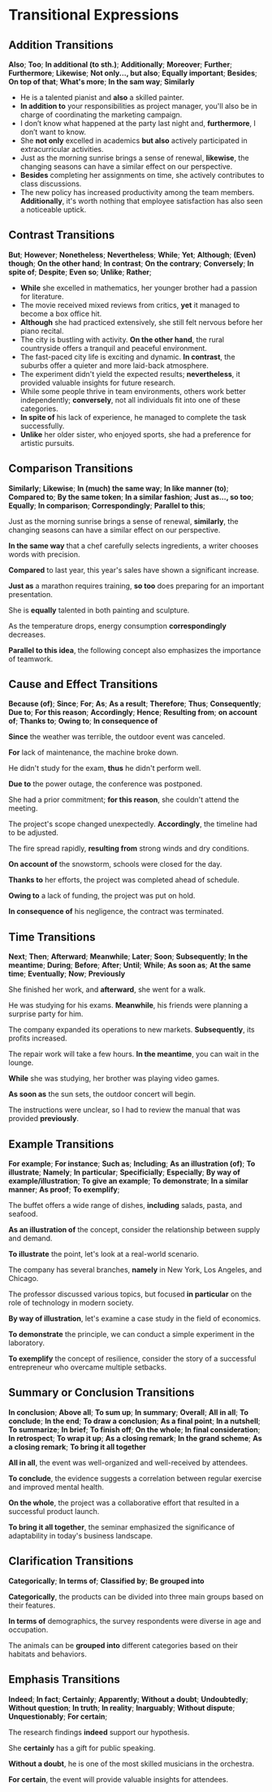 # Transitional Expressions

## Addition Transitions

**Also**; **Too**; **In additional (to sth.)**; **Additionally**; **Moreover**; **Further**; **Furthermore**; **Likewise**; **Not only..., but also**; **Equally important**; **Besides**; **On top of that**; **What's more**; **In the sam way**; **Similarly**

* He is a talented pianist and **also** a skilled painter.
* **In addition to** your responsibilities as project manager, you'll also be in charge of coordinating the marketing campaign.
* I don’t know what happened at the party last night and, **furthermore**, I don’t want to know.
* She **not only** excelled in academics **but also** actively participated in extracurricular activities.
* Just as the morning sunrise brings a sense of renewal, **likewise**, the changing seasons can have a similar effect on our perspective.
* **Besides** completing her assignments on time, she actively contributes to class discussions.
* The new policy has increased productivity among the team members. **Additionally**, it's worth nothing that employee satisfaction has also seen a noticeable uptick.

## Contrast Transitions

**But**; **However**; **Nonetheless**; **Nevertheless**; **While**; **Yet**; **Although**; **(Even) though**; **On the other hand**; **In contrast**; **On the contrary**; **Conversely**; **In spite of**; **Despite**; **Even so**; **Unlike**; **Rather**; 

* **While** she excelled in mathematics, her younger brother had a passion for literature.
* The movie received mixed reviews from critics, **yet** it managed to become a box office hit.
* **Although** she had practiced extensively, she still felt nervous before her piano recital.
* The city is bustling with activity. **On the other hand**, the rural countryside offers a tranquil and peaceful environment.
* The fast-paced city life is exciting and dynamic. **In contrast**, the suburbs offer a quieter and more laid-back atmosphere.
* The experiment didn't yield the expected results; **nevertheless**, it provided valuable insights for future research.
* While some people thrive in team environments, others work better independently; **conversely**, not all individuals fit into one of these categories.
* **In spite of** his lack of experience, he managed to complete the task successfully.
* **Unlike** her older sister, who enjoyed sports, she had a preference for artistic pursuits.

## Comparison Transitions

**Similarly**; **Likewise**; **In (much) the same way**; **In like manner (to)**; **Compared to**; **By the same token**; **In a similar fashion**; **Just as..., so too**; **Equally**; **In comparison**; **Correspondingly**; **Parallel to this**;

Just as the morning sunrise brings a sense of renewal, **similarly**, the changing seasons can have a similar effect on our perspective.

**In the same way** that a chef carefully selects ingredients, a writer chooses words with precision.

**Compared** to last year, this year's sales have shown a significant increase.

**Just as** a marathon requires training, **so too** does preparing for an important presentation.

She is **equally** talented in both painting and sculpture.

As the temperature drops, energy consumption **correspondingly** decreases.

**Parallel to this idea**, the following concept also emphasizes the importance of teamwork.

## Cause and Effect Transitions

**Because (of)**; **Since**; **For**; **As**; **As a result**; **Therefore**; **Thus**; **Consequently**; **Due to**; **For this reason**; **Accordingly**; **Hence**; **Resulting from**; **on account of**; **Thanks to**; **Owing to**; **In consequence of**

**Since** the weather was terrible, the outdoor event was canceled.

**For** lack of maintenance, the machine broke down.

He didn't study for the exam, **thus** he didn't perform well.

**Due to** the power outage, the conference was postponed.

She had a prior commitment; **for this reason**, she couldn't attend the meeting.

The project's scope changed unexpectedly. **Accordingly**, the timeline had to be adjusted.

The fire spread rapidly, **resulting from** strong winds and dry conditions.

**On account of** the snowstorm, schools were closed for the day.

**Thanks to** her efforts, the project was completed ahead of schedule.

**Owing to** a lack of funding, the project was put on hold.

**In consequence of** his negligence, the contract was terminated.

## Time Transitions

**Next**; **Then**; **Afterward**; **Meanwhile**; **Later**; **Soon**; **Subsequently**; **In the meantime**; **During**; **Before**; **After**; **Until**; **While**; **As soon as**; **At the same time**; **Eventually**; **Now**; **Previously** 

She finished her work, and **afterward**, she went for a walk.

He was studying for his exams. **Meanwhile**, his friends were planning a surprise party for him.

The company expanded its operations to new markets. **Subsequently**, its profits increased.

The repair work will take a few hours. **In the meantime**, you can wait in the lounge.

**While** she was studying, her brother was playing video games.

**As soon as** the sun sets, the outdoor concert will begin.

The instructions were unclear, so I had to review the manual that was provided **previously**.

## Example Transitions

**For example**; **For instance**; **Such as**; **Including**; **As an illustration (of)**; **To illustrate**; **Namely**; **In particular**; **Specificially**; **Especially**; **By way of example/illustration**; **To give an example**; **To demonstrate**; **In a similar manner**; **As proof**; **To exemplify**; 

The buffet offers a wide range of dishes, **including** salads, pasta, and seafood.

**As an illustration of** the concept, consider the relationship between supply and demand.

**To illustrate** the point, let's look at a real-world scenario.

The company has several branches, **namely** in New York, Los Angeles, and Chicago.

The professor discussed various topics, but focused **in particular** on the role of technology in modern society.

**By way of illustration**, let's examine a case study in the field of economics.

**To demonstrate** the principle, we can conduct a simple experiment in the laboratory.

**To exemplify** the concept of resilience, consider the story of a successful entrepreneur who overcame multiple setbacks.

## Summary or Conclusion Transitions

**In conclusion**; **Above all**; **To sum up**; **In summary**; **Overall**; **All in all**; **To conclude**; **In the end**; **To draw a conclusion**; **As a final point**; **In a nutshell**; **To summarize**; **In brief**; **To finish off**; **On the whole**; **In final consideration**; **In retrospect**; **To wrap it up**; **As a closing remark**; **In the grand scheme**; **As a closing remark**; **To bring it all together**

**All in all**, the event was well-organized and well-received by attendees.

**To conclude**, the evidence suggests a correlation between regular exercise and improved mental health.

**On the whole**, the project was a collaborative effort that resulted in a successful product launch.

**To bring it all together**, the seminar emphasized the significance of adaptability in today's business landscape.

## Clarification Transitions

**Categorically**; **In terms of**; **Classified by**; **Be grouped into**

**Categorically**, the products can be divided into three main groups based on their features.

**In terms of** demographics, the survey respondents were diverse in age and occupation.

The animals can be **grouped into** different categories based on their habitats and behaviors.

## Emphasis Transitions

**Indeed**; **In fact**; **Certainly**; **Apparently**; **Without a doubt**; **Undoubtedly**; **Without question**; **In truth**; **In reality**; **Inarguably**; **Without dispute**; **Unquestionably**; **For certain**; 

The research findings **indeed** support our hypothesis.

She **certainly** has a gift for public speaking.

**Without a doubt**, he is one of the most skilled musicians in the orchestra.

**For certain**, the event will provide valuable insights for attendees.